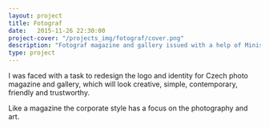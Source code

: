 ```yaml
---
layout: project
title: Fotograf
date:   2015-11-26 22:30:00
project-cover: "/projects_img/fotograf/cover.png"
description: "Fotograf magazine and gallery issued with a help of Ministers of Culture of Czech Republic."
type: project
---
```


I was faced with a task to redesign the logo and identity for Czech photo magazine and gallery, which will look creative, simple, contemporary, friendly and trustworthy.




Like a magazine the corporate style has a focus on the photography and art.









